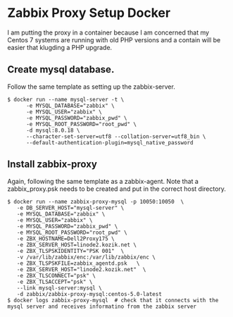 # Zabbix Proxy Setup Docker
I am putting the proxy in a container because I am concerned that my Centos 7 systems are running with old PHP versions and a contain will be easier that klugding a PHP upgrade.

## Create mysql database.  
Follow the same template as setting up the zabbix-server.  
```
$ docker run --name mysql-server -t \
      -e MYSQL_DATABASE="zabbix" \
      -e MYSQL_USER="zabbix" \
      -e MYSQL_PASSWORD="zabbix_pwd" \
      -e MYSQL_ROOT_PASSWORD="root_pwd" \
      -d mysql:8.0.18 \
      --character-set-server=utf8 --collation-server=utf8_bin \
      --default-authentication-plugin=mysql_native_password
```
## Install zabbix-proxy
Again, following the same template as a zabbix-agent. Note that a zabbix_proxy.psk needs to be created and put in the correct host directory.
```
$ docker run --name zabbix-proxy-mysql -p 10050:10050  \
   -e DB_SERVER_HOST="mysql-server" \
   -e MYSQL_DATABASE="zabbix" \
   -e MYSQL_USER="zabbix" \
   -e MYSQL_PASSWORD="zabbix_pwd" \
   -e MYSQL_ROOT_PASSWORD="root_pwd" \
   -e ZBX_HOSTNAME=Dell2Proxy175 \
   -e ZBX_SERVER_HOST=linode2.kozik.net \
   -e ZBX_TLSPSKIDENTITY="PSK 001"  \
   -v /var/lib/zabbix/enc:/var/lib/zabbix/enc \
   -e ZBX_TLSPSKFILE=zabbix_agentd.psk   \
   -e ZBX_SERVER_HOST="linode2.kozik.net"  \
   -e ZBX_TLSCONNECT="psk" \
   -e ZBX_TLSACCEPT="psk" \
   --link mysql-server:mysql \
   -d zabbix/zabbix-proxy-mysql:centos-5.0-latest
$ docker logs zabbix-proxy-mysql  # check that it connects with the mysql server and receives informatino from the zabbix server
```


